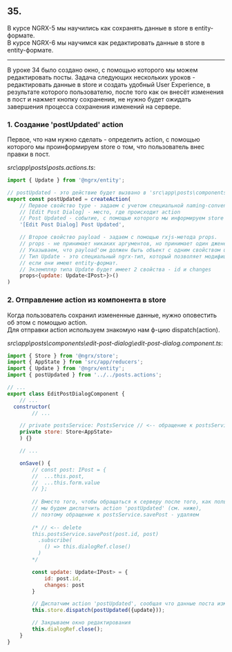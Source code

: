 ## 35.

В курсе NGRX-5 мы научились как сохранять данные в store в entity-формате.  
В курсе NGRX-6 мы научимся как редактировать данные в store в entity-формате.  

---

В уроке 34 было создано окно, с помощью которого мы можем редактировать посты. Задача следующих нескольких уроков - редактировать данные в store и создать удобный User Experience, в результате которого пользователю, после того как он внесёт изменения в пост и нажмет кнопку сохранения, не нужно будет ожидать завершения процесса сохранения изменений на сервере. 

### 1. Создание 'postUpdated' action

Первое, что нам нужно сделать - определить action, с помощью которого мы проинформируем store о том, что пользователь внес правки в пост.

*src\app\posts\posts.actions.ts*:
```js
import { Update } from '@ngrx/entity';

// postUpdated - это действие будет вызвано в 'src\app\posts\components\edit-post-dialog\edit-post-dialog.component.ts' в случае, когда пользователь нажмет кнопку сохранения в окне редактирования поста
export const postUpdated = createAction(
	// Первое свойство type - задаем с учетом специальной naming-convention: 
	// [Edit Post Dialog] - место, где происходит action
	// Post Updated - событие, с помощью которого мы информируем store о том, что пользователь внес правки в пост
	'[Edit Post Dialog] Post Updated',

	// Второе свойство payload - задаем с помощью rxjs-метода props.
	// props - не принимает никаких аргументов, но принимает один дженерик параметр, который указывает тип данных для payload.
	// Указываем, что payload'ом должен быть объект с одним свойством update типа Update<IPost>.
	// Тип Update - это специальный ngrx-тип, который позволяет модифицировать данные в store, 
	// если они имеют entity-формат.
	// Экземпляр типа Update будет имеет 2 свойства - id и changes
	props<{update: Update<IPost>}>()
)
```

### 2. Отправление action из компонента в store

Когда пользователь сохранил измененные данные, нужно оповестить об этом с помощью action.    
Для отправки action используем знакомую нам ф-цию dispatch(action). 

*src\app\posts\components\edit-post-dialog\edit-post-dialog.component.ts*:
```js
import { Store } from '@ngrx/store';
import { AppState } from 'src/app/reducers';
import { Update } from '@ngrx/entity';
import { postUpdated } from '../../posts.actions';

// ...
export class EditPostDialogComponent {
	// ...
  constructor(
		// ...

    // private postsService: PostsService // <-- обращение к postsService.savePost - удаляем
    private store: Store<AppState>
	) {}

	// ...

	onSave() {
		// const post: IPost = {
		// 	...this.post,
		// 	...this.form.value
		// };
		
		// Вместо того, чтобы обращаться к серверу после того, как пользователь изменил пост,
		// мы будем диспатчить action 'postUpdated' (см. ниже), 
		// поэтому обращение к postsService.savePost - удаляем
		
		/* // <-- delete
		this.postsService.savePost(post.id, post) 
		  .subscribe( 
		    () => this.dialogRef.close()
		  )
		*/

		const update: Update<IPost> = {
			id: post.id,
			changes: post
		}

		// Диспатчим action 'postUpdated', сообщая что данные поста изменились
		this.store.dispatch(postUpdated({update}));

		// Закрываем окно редактирования
		this.dialogRef.close();
	}
}
```